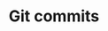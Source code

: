 ---
parent: '/develop/hosting'
redirect_to: 'http://redmine.scratchpads.eu/projects/scratchpads2/repository/revisions'
title: Git commits
weight: 4
---